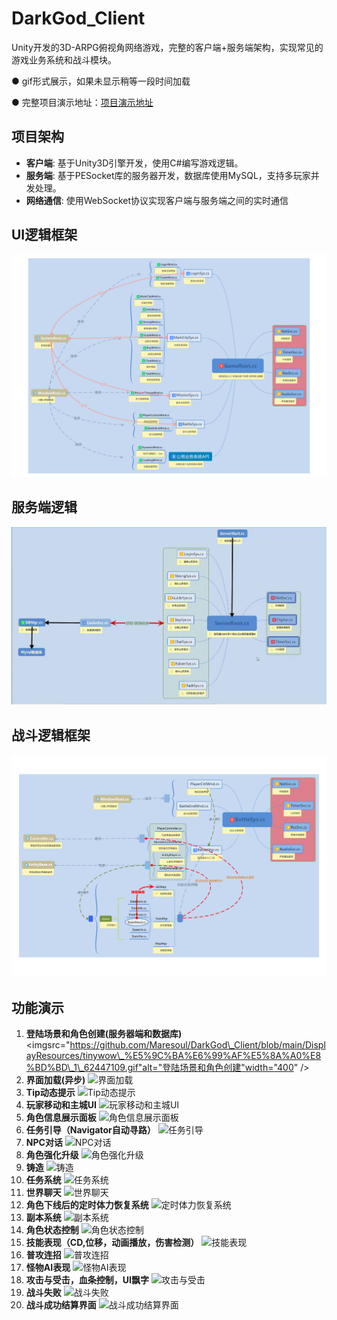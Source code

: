 # DarkGod_Client

Unity开发的3D-ARPG俯视角网络游戏，完整的客户端+服务端架构，实现常见的游戏业务系统和战斗模块。

● gif形式展示，如果未显示稍等一段时间加载

● 完整项目演示地址：[项目演示地址](https://www.bilibili.com/video/BV1MpTkeCEWe/?spm_id_from=333.999.0.0&vd_source=15ce64d8f8fad36086523ce711dec730)

## 项目架构

- **客户端**: 基于Unity3D引擎开发，使用C#编写游戏逻辑。
- **服务端**: 基于PESocket库的服务器开发，数据库使用MySQL，支持多玩家并发处理。
- **网络通信**: 使用WebSocket协议实现客户端与服务端之间的实时通信

## UI逻辑框架

![UI逻辑框架](https://github.com/Maresoul/DarkGod_Client/blob/main/DisplayResources/UI%E9%80%BB%E8%BE%91%E6%A1%86%E6%9E%B6.png)

## 服务端逻辑

![服务端逻辑](https://github.com/Maresoul/DarkGod_Client/blob/main/DisplayResources/%E6%9C%8D%E5%8A%A1%E7%AB%AF%E6%A1%86%E6%9E%B6.png)

## 战斗逻辑框架

![战斗逻辑框架](https://github.com/Maresoul/DarkGod_Client/blob/main/DisplayResources/%E6%88%98%E6%96%97%E9%80%BB%E8%BE%91%E6%A1%86%E6%9E%B6.png)

## 功能演示

1. **登陆场景和角色创建(服务器端和数据库)**
   <imgsrc="https://github.com/Maresoul/DarkGod\_Client/blob/main/DisplayResources/tinywow\_%E5%9C%BA%E6%99%AF%E5%8A%A0%E8%BD%BD\_1\_62447109.gif"alt="登陆场景和角色创建"width="400" />
2. **界面加载(异步)**
   ![界面加载](路径/到/gif图)
3. **Tip动态提示**
   ![Tip动态提示](路径/到/gif图)
4. **玩家移动和主城UI**
   ![玩家移动和主城UI](路径/到/gif图)
5. **角色信息展示面板**
   ![角色信息展示面板](路径/到/gif图)
6. **任务引导（Navigator自动寻路）**
   ![任务引导](路径/到/gif图)
7. **NPC对话**
   ![NPC对话](路径/到/gif图)
8. **角色强化升级**
   ![角色强化升级](路径/到/gif图)
9. **铸造**
   ![铸造](路径/到/gif图)
10. **任务系统**
    ![任务系统](路径/到/gif图)
11. **世界聊天**
    ![世界聊天](路径/到/gif图)
12. **角色下线后的定时体力恢复系统**
    ![定时体力恢复系统](路径/到/gif图)
13. **副本系统**
    ![副本系统](路径/到/gif图)
14. **角色状态控制**
    ![角色状态控制](路径/到/gif图)
15. **技能表现（CD,位移，动画播放，伤害检测）**
    ![技能表现](路径/到/gif图)
16. **普攻连招**
    ![普攻连招](路径/到/gif图)
17. **怪物AI表现**
    ![怪物AI表现](路径/到/gif图)
18. **攻击与受击，血条控制，UI飘字**
    ![攻击与受击](路径/到/gif图)
19. **战斗失败**
    ![战斗失败](路径/到/gif图)
20. **战斗成功结算界面**
    ![战斗成功结算界面](路径/到/gif图)
